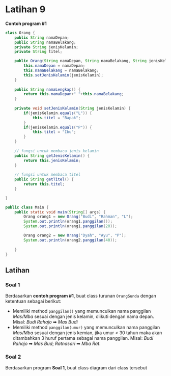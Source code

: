 # Latihan 9

**Contoh program #1**

```java
class Orang {
    public String namaDepan;
    public String namaBelakang;
    private String jenisKelamin; 
    private String titel; 

    public Orang(String namaDepan, String namaBelakang, String jenisKelamin) {
        this.namaDepan = namaDepan;
        this.namaBelakang = namaBelakang;
        this.setJenisKelamin(jenisKelamin);
    }
    
    public String namaLengkap() {
        return this.namaDepan+" "+this.namaBelakang;
    }
    
    private void setJenisKelamin(String jenisKelamin) {
        if(jenisKelamin.equals("L")) {
            this.titel = "Bapak";
        } 
        if(jenisKelamin.equals("P")) {
            this.titel = "Ibu";
        }
    }
    
    // fungsi untuk membaca jenis kelamin
    public String getJenisKelamin() {
        return this.jenisKelamin;
    }
    
    // fungsi untuk membaca titel
    public String getTitel() {
        return this.titel;
    }

}

public class Main {
    public static void main(String[] args) {
        Orang orang1 = new Orang("Budi", "Rahman", "L");
        System.out.println(orang1.panggilan());
        System.out.println(orang1.panggilan(20));

        Orang orang2 = new Orang("Dyah", "Ayu", "P");
        System.out.println(orang2.panggilan(40));
               
    }
}
```

## Latihan
### Soal 1
Berdasarkan **contoh program #1**, buat class turunan `OrangSunda` dengan ketentuan sebagai berikut:
- Memiliki method `panggilan()` yang memunculkan nama panggilan _Mas/Mba_ sesuai dengan jenis kelamin, diikuti dengan nama depan. Misal: _Budi Rahajo_ ➡ _Mas Budi_
- Memiliki method `panggilan(umur)` yang memunculkan nama panggilan _Mas/Mba_ sesuai dengan jenis kemian, jika umur < 30 tahun maka akan ditambahkan 3 huruf pertama sebagai nama panggilan. Misal: _Budi Rahajo_ ➡ _Mas Bud_; _Ratnasari_ ➡ _Mba Rat_.

### Soal 2
Berdasarkan program **Soal 1**, buat class diagram dari class tersebut